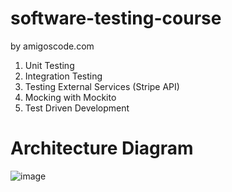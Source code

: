 # software-testing-course
by amigoscode.com

1. Unit Testing
2. Integration Testing
3. Testing External Services (Stripe API)
4. Mocking with Mockito
5. Test Driven Development

# Architecture Diagram
![image](https://user-images.githubusercontent.com/39490133/189431040-28b2590c-f303-405e-a443-86d2add74e41.png)

